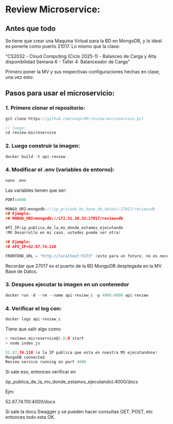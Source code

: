 # Review Microservice: 

## Antes que todo
Se tiene que crear una Maquina Virtual para la BD en MongoDB, y lo ideal es ponerle como puerto 21017. Lo mismo que la clase:

"CS2032 - Cloud Computing (Ciclo 2025-1) -
Balanceo de Carga y Alta disponibilidad
Semana 6 - Taller 4: Balanceador de Carga"

Primero poner la MV y sus respectivas configuraciones hechas en clase, una vez esto:

## Pasos para usar el microservicio:

### 1. Primero clonar el repositorio:
```c
git clone https://github.com/nonpr00/review-microservice.git

// luego:
cd review-microservice
```
 
### 2. Luego construir la imagen:
```c
docker build -t api-review .
```

### 4. Modificar el .env (variables de entorno):
```c
nano .env
```
Las variables tienen que ser:
```c
PORT=4000

MONGO_URI=mongodb://(ip_privada_mv_base_de_datos):27017/reviewsdb
## Ejemplo:
## MONGO_URI=mongodb://172.31.30.32:27017/reviewsdb

API_IP=ip_publica_de_la_mv_donde_estamos_ejecutando 
(MV Desarrollo en mi caso, ustedes puede ser otra)

## Ejemplo:
## API_IP=52.87.74.110

FRONTEND_URL = "http://localhost:5173" (esto para un futuro, no es necesario ahorita)
```
Recordar que 27017 es el puerto de la BD MongoDB desplegada en la MV Base de Datos.

### 3. Despues ejecutar la imagen en un contenedor
```c
docker run -d --rm --name api-review_c -p 4000:4000 api-review
```

### 4. Verificar el log con:
```c
docker logs api-review_c
```
Tiene que salir algo como:
```c
> reviews-microservice@1.0.0 start
> node index.js

52.87.74.110 (o la IP publica que esta en nuestra MV ejecutandose)
MongoDB connected
Review service running on port 4000
```

Si sale eso, entonces verificar en

(ip_publica_de_la_mv_donde_estamos_ejecutando):4000/docs

Ejm:

52.87.74.110:4000/docs

Si sale la docu Swagger y se pueden hacer consultas GET, POST, etc entonces todo esta OK.
